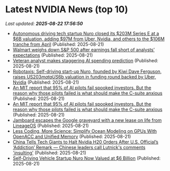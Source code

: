 # Latest NVIDIA News (top 10)
_Last updated: **2025-08-22 17:56:50**_

- [Autonomous driving tech startup Nuro closed its $203M Series E at a $6B valuation, adding $97M from Uber, Nvidia, and others to the $106M tranche from April](https://biztoc.com/x/321e86dae15b7b66) (Published: 2025-08-21)
- [Walmart weighs down S&P 500 after earnings fall short of analysts’ expectations](https://fortune.com/2025/08/21/walmart-weighs-down-sp-500-after-earnings-fall-short-of-analysts-expectations/) (Published: 2025-08-21)
- [Veteran analyst makes staggering AI spending prediction](https://www.thestreet.com/technology/veteran-analyst-makes-staggering-ai-spending-prediction) (Published: 2025-08-21)
- [Robotaxis: Self-driving start-up Nuro, founded by Kiwi Dave Ferguson, raises US$203m at a US$6b valuation in funding round backed by Uber, Nvidia](https://www.nzherald.co.nz/business/robotaxis-self-driving-start-up-nuro-founded-by-kiwi-dave-ferguson-raises-us203m-at-a-us6b-valuation-in-funding-round-backed-by-uber-nvidia/FDLS4XENRFANLCOPW3GQ2YJKTQ/) (Published: 2025-08-21)
- [An MIT report that 95% of AI pilots fail spooked investors. But the reason why those pilots failed is what should make the C-suite anxious](https://biztoc.com/x/f02a3303c31ec3c1) (Published: 2025-08-21)
- [An MIT report that 95% of AI pilots fail spooked investors. But the reason why those pilots failed is what should make the C-suite anxious](https://fortune.com/2025/08/21/an-mit-report-that-95-of-ai-pilots-fail-spooked-investors-but-the-reason-why-those-pilots-failed-is-what-should-make-the-c-suite-anxious/) (Published: 2025-08-21)
- [Jamboard escapes the Google graveyard with a new lease on life from LineageOS](https://www.androidauthority.com/jamboard-lineageos-3590035/) (Published: 2025-08-21)
- [Less Coding, More Science: Simplify Ocean Modeling on GPUs With OpenACC and Unified Memory](https://developer.nvidia.com/blog/less-coding-more-science-simplify-ocean-modeling-on-gpus-with-openacc-and-unified-memory/) (Published: 2025-08-21)
- [China Tells Tech Giants to Halt Nvidia H20 Orders After U.S. Official’s ‘Addiction’ Remark — Chinese leaders call Lutnick's comments 'insulting'](https://www.tomshardware.com/tech-industry/china-tells-tech-giants-to-halt-nvidia-h20-orders-after-u-s-officials-addiction-remark-chinese-leaders-call-lutnicks-comments-insulting) (Published: 2025-08-21)
- [Self-Driving Vehicle Startup Nuro Now Valued at $6 Billion](https://biztoc.com/x/b6d5c73da517bd95) (Published: 2025-08-21)
